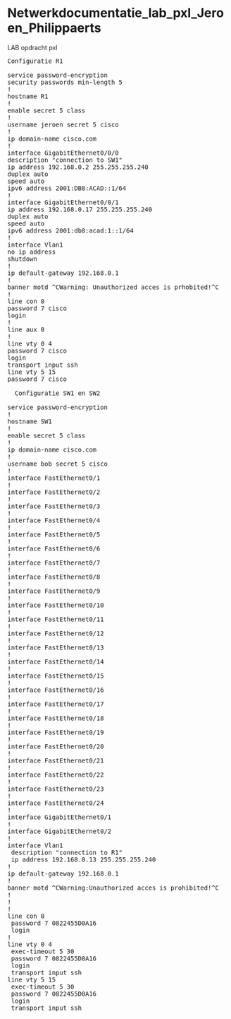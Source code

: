 # Netwerkdocumentatie_lab_pxl_Jeroen_Philippaerts
LAB opdracht pxl



<pre>
Configuratie R1
  
service password-encryption
security passwords min-length 5
!
hostname R1
!
enable secret 5 class
!
username jeroen secret 5 cisco
!
ip domain-name cisco.com
!
interface GigabitEthernet0/0/0
description "connection to SW1"
ip address 192.168.0.2 255.255.255.240
duplex auto
speed auto
ipv6 address 2001:DB8:ACAD::1/64
!
interface GigabitEthernet0/0/1
ip address 192.168.0.17 255.255.255.240
duplex auto
speed auto
ipv6 address 2001:db8:acad:1::1/64
!
interface Vlan1
no ip address
shutdown
!
ip default-gateway 192.168.0.1
!
banner motd ^CWarning: Unauthorized acces is prhobited!^C
!
line con 0
password 7 cisco
login
!
line aux 0
!
line vty 0 4
password 7 cisco
login
transport input ssh
line vty 5 15
password 7 cisco

  Configuratie SW1 en SW2

service password-encryption
!
hostname SW1
!
enable secret 5 class
!
ip domain-name cisco.com
!
username bob secret 5 cisco
!
interface FastEthernet0/1
!
interface FastEthernet0/2
!
interface FastEthernet0/3
!
interface FastEthernet0/4
!
interface FastEthernet0/5
!
interface FastEthernet0/6
!
interface FastEthernet0/7
!
interface FastEthernet0/8
!
interface FastEthernet0/9
!
interface FastEthernet0/10
!
interface FastEthernet0/11
!
interface FastEthernet0/12
!
interface FastEthernet0/13
!
interface FastEthernet0/14
!
interface FastEthernet0/15
!
interface FastEthernet0/16
!
interface FastEthernet0/17
!
interface FastEthernet0/18
!
interface FastEthernet0/19
!
interface FastEthernet0/20
!
interface FastEthernet0/21
!
interface FastEthernet0/22
!
interface FastEthernet0/23
!
interface FastEthernet0/24
!
interface GigabitEthernet0/1
!
interface GigabitEthernet0/2
!
interface Vlan1
 description "connection to R1"
 ip address 192.168.0.13 255.255.255.240
!
ip default-gateway 192.168.0.1
!
banner motd ^CWarning:Unauthorized acces is prohibited!^C
!
!
!
line con 0
 password 7 0822455D0A16
 login
!
line vty 0 4
 exec-timeout 5 30
 password 7 0822455D0A16
 login
 transport input ssh
line vty 5 15
 exec-timeout 5 30
 password 7 0822455D0A16
 login
 transport input ssh
</pre>

